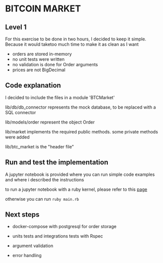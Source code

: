 # BITCOIN MARKET

## Level 1

For this exercise to be done in two hours, I decided to keep it simple. Because it would taketoo much time to make it as clean as I want

- orders are stored in-memory
- no unit tests were written
- no validation is done for Order arguments
- prices are not BigDecimal


## Code explanation

I decided to include the files in a module 'BTCMarket'

lib/db/db_connector represents the mock database, to be replaced with a SQL connector

lib/models/order represent the object Order 

lib/market implements the required public methods. some private methods were added

lib/btc_market is the "header file"

## Run and test the implementation

A jupyter notebook is provided where you can run simple code examples and where i described the instructions

to run a jupyter notebook with a ruby kernel, please refer to this [page](https://github.com/SciRuby/iruby)

otherwise you can run `ruby main.rb`


## Next steps

- docker-compose with postgresql for order storage

- units tests and integrations tests with Rspec


- argument validation
- error handling

